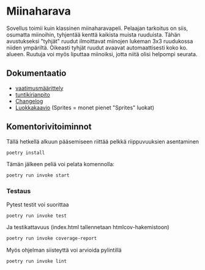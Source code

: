 # Miinaharava
Sovellus toimii kuin klassinen miinaharavapeli. Pelaajan tarkoitus on siis, osumatta miinoihin, tyhjentää kenttä kaikista muista ruuduista. Tähän avustukseksi "tyhjät" ruudut ilmoittavat miinojen lukeman 3x3 ruudukossa niiden ympäriltä. Oikeasti tyhjät ruudut avaavat automaattisesti koko ko. alueen. Ruutuja voi myös liputtaa miinoiksi, jotta niitä olisi helpompi seurata.
## Dokumentaatio
- [vaatimusmäärittely](https://github.com/Hempppa/ot-harjoitustyo/blob/master/dokumentaatio/vaatimusmaarittely.md)
- [tuntikirjanpito](https://github.com/Hempppa/ot-harjoitustyo/blob/master/dokumentaatio/tuntikirjanpano.md)
- [Changelog](https://github.com/Hempppa/ot-harjoitustyo/blob/master/dokumentaatio/changelog.md)
- [Luokkakaavio](https://github.com/Hempppa/ot-harjoitustyo/blob/master/dokumentaatio/luokkakaavio.md) (Sprites = monet pienet "Sprites" luokat)

## Komentorivitoiminnot
Tällä hetkellä alkuun pääsemiseen riittää pelkkä riippuvuuksien asentaminen
```bash
poetry install
```
Tämän jälkeen peliä voi pelata komennolla:
```bash
poetry run invoke start
```
### Testaus
Pytest testit voi suorittaa
```bash
poetry run invoke test
```

Ja testikattavuus (index.html tallennetaan htmlcov-hakemistoon)
```bash
poetry run invoke coverage-report
```

Myös ohjelman siisteyttä voi arvioida pylintillä
```bash
poetry run invoke lint
```
